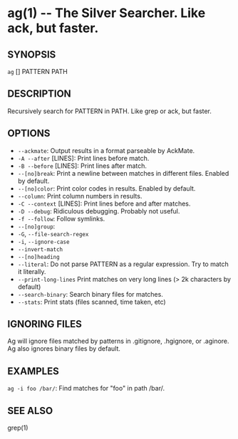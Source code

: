 ag(1) -- The Silver Searcher. Like ack, but faster.
=============================================

## SYNOPSIS

`ag` [<options>] PATTERN PATH

## DESCRIPTION

Recursively search for PATTERN in PATH. Like grep or ack, but faster.

## OPTIONS

  * `--ackmate`:
    Output results in a format parseable by AckMate.
  * `-A --after` [LINES]:
    Print lines before match.
  * `-B --before` [LINES]:
    Print lines after match.
  * `--[no]break`:
    Print a newline between matches in different files. Enabled by default.
  * `--[no]color`:
    Print color codes in results. Enabled by default.
  * `--column`:
    Print column numbers in results.
  * `-C --context` [LINES]:
    Print lines before and after matches.
  * `-D --debug`:
    Ridiculous debugging. Probably not useful.
  * `-f --follow`:
    Follow symlinks.
  * `--[no]group`: 
  * `-G`, `--file-search-regex`
  * `-i`, `--ignore-case`
  * `--invert-match`
  * `--[no]heading`
  * `--literal`:
    Do not parse PATTERN as a regular expression. Try to match it literally.
  * `--print-long-lines`
    Print matches on very long lines (> 2k characters by default)
  * `--search-binary`:
    Search binary files for matches.
  * `--stats`:
    Print stats (files scanned, time taken, etc)

## IGNORING FILES

Ag will ignore files matched by patterns in .gitignore, .hgignore, or .aginore. Ag also ignores binary files by default.

## EXAMPLES

`ag -i foo /bar/`:
  Find matches for "foo" in path /bar/.

## SEE ALSO

grep(1)
